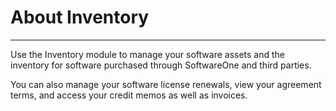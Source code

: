 # About Inventory

***

Use the Inventory module to manage your software assets and the inventory for software purchased through SoftwareOne and third parties.

You can also manage your software license renewals, view your agreement terms, and access your credit memos as well as invoices.

